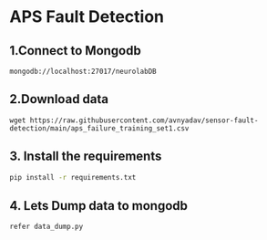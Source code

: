 # APS Fault Detection

## 1.Connect to Mongodb
```
mongodb://localhost:27017/neurolabDB
```

## 2.Download data
```
wget https://raw.githubusercontent.com/avnyadav/sensor-fault-detection/main/aps_failure_training_set1.csv
```


## 3. Install the requirements

```bash
pip install -r requirements.txt
```

## 4. Lets Dump data to mongodb
```
refer data_dump.py
```




